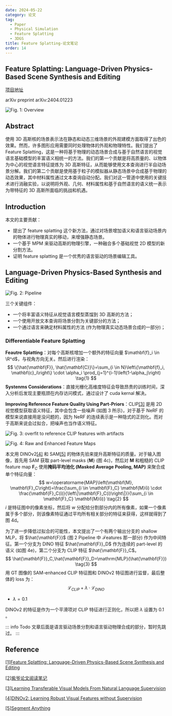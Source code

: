 ```yaml
---
date: 2024-05-22
category: 论文
tag:
  - Paper
  - Physical Simulation
  - Feature Splatting
  - 3DGS
title: Feature Splatting-论文笔记
order: 14
---
```


## Feature Splatting: Language-Driven Physics-Based Scene Synthesis and Editing

[项目地址](https://feature-splatting.github.io)

arXiv preprint arXiv:2404.01223

![Fig. 1: Overview](http://img.rocyan.cn/blog/2024/05/664b34e9d23b4.png)

## Abstract

使用 3D 高斯核的场景表示法在静态和动态三维场景的外观建模方面取得了出色的效果。然而，许多图形应用需要同时处理物体的外观和物理特性。我们提出了 Feature Splatting，这是一种将基于物理的动态场景合成与基于自然语言的视觉语言基础模型的丰富语义相统一的方法。我们的第一个贡献是将高质量的、以物体为中心的视觉语言特征提炼为 3D 高斯特征，从而能够使用文本查询进行半自动场景分解。我们的第二个贡献是使用基于粒子的模拟器从静态场景中合成基于物理的动态效果，其中材料属性通过文本查询自动分配。我们对这一管道中使用的关键技术进行消融实验，以说明将外观、几何、材料属性和基于自然语言的语义统一表示为带特征的 3D 高斯所面临的挑战和机遇。

## Introduction

本文的主要贡献：

- 提出了 feature splatting 这个新方法，通过对场景增加语义和语言驱动场景内的物体进行物理真实的移动，来增强静态场景。
- 一个基于 MPM 来驱动高斯的物理引擎，一种融合多个基础视觉 2D 模型的新分割方法。
- 证明 feature splatting 是一个优秀的语言驱动的场景编辑工具。

## Language-Driven Physics-Based Synthesis and Editing

![Fig. 2: Pipeline](http://img.rocyan.cn/blog/2024/05/664eb7ef7bb6c.png)

三个关键组件：

- 一个将丰富语义特征从视觉语言模型蒸馏到 3D 高斯的方法；
- 一个使用开放文本查询将场景分割为关键部分的方法；
- 一个通过语言来确定材料属性的方法 (作为物理真实动态场景合成的一部分)；

### Differentiable Feature Splatting

**Feautre Splatting**：对每个高斯核增加一个额外的特征向量 $\mathbf{f}_i \in \R^d$，与视角方向无关。然后进行渲染：
$$
\{\hat{\mathbf{F}}, \hat{\mathbf{C}}\}=\sum_{i \in N}\left\{\mathbf{f}_i, \mathbf{c}_i\right\} \cdot \alpha_i \prod_{j=1}^{i-1}\left(1-\alpha_j\right)
\tag{1}
$$
**Systenms Considerations**：直接光栅化高维度特征会导致昂贵的训练时间，深入分析后发现主要瓶颈在内存访问模式，通过设计了 cuda kernal 解决。

**Improving Reference Feature Quality Using Part-Priors**：CLIP[[3]](ref3) 是用 2D 视觉模型获取语义特征，其中会包含一些噪声 (如图 3 所示)，对于基于 NeRF 的模型来说直接用是没问题的，因为 NeRF 的连续表示是一种隐式的正则化。而对于高斯来说会过拟合，把噪声也当作语义特征。

![Fig. 3: overfit to reference CLIP features with artifacts](http://img.rocyan.cn/blog/2024/05/664fe86a8dbd3.png)

![Fig. 4: Raw and Enhanced Feature Maps](http://img.rocyan.cn/blog/2024/05/664feb764b4d1.png)

本文用 DINOv2[[4]](ref4) 和 SAM[[5]](ref5) 的物体先验来提升高斯特征的质量。对于输入图像，首先用 SAM 获取 part-level masks $\{\mathbf{M}\}$ (图 4c)，然后对 $\mathbf{M}$ 和粗糙的 CLIP feature map $\mathbf{F}_C$ 使用**掩码平均池化 (Masked Average Pooling, MAP)** 来聚合成单个特征向量：
$$
w=\operatorname{MAP}\left(\mathbf{M}, \mathbf{F}_C\right)=\frac{\sum_{i \in \mathbf{F}_C} \mathbf{M}(i) \cdot \frac{\mathbf{F}_C(i)}{\left\|\mathbf{F}_C(i)\right\|}}{\sum_{i \in \mathbf{F}_C} \mathbf{M}(i)}
\tag{2}
$$
$i$ 是特征图中的像素坐标，然后将 $w$ 分配给分割部分内的所有像素，如果一个像素属于多个部分，则该像素特征通过平均所有相关部分的特征来获得，这样就得到了图 4d。

为了进一步降低过拟合的可能性，本文提出了一个有两个输出分支的 shallow MLP，将 $\hat{\mathbf{F}}$ (图 2 Pipeline 中 $\mathcal{F}\mathrm{eatures}$ 那一部分) 作为中间特征。第一个分支为 DINO 特征 $\hat{\mathbf{F}}_D$ 作为连续的 part-level 的语义 (如图 4e)，第二个分支为 CLIP 特征 $\hat{\mathbf{F}}_C$。
$$
\hat{\mathbf{F}}_C,\hat{\mathbf{F}}_D=\mathrm{MLP}(\hat{\mathbf{F}})
\tag{3}
$$
用 GT 图像的 SAM-enhanced CLIP 特征图和 DINOv2 特征图进行监督，最后整体的 loss 为：
$$
\mathcal{L}_{CLIP}+\lambda\cdot\mathcal{L}_{DINO}
$$

- $\lambda=0.1$ 

DINOv2 的特征是作为一个平滑项对 CLIP 特征进行正则化，所以把 $\lambda$ 设置为 $0.1$​。

::: info Todo
文章后面是语言驱动场景分割和语言驱动物理合成的部分，暂时先跳过。
:::

## Reference

[[1]Feature Splatting: Language-Driven Physics-Based Scene Synthesis and Editing](https://arxiv.org/pdf/2404.01223)

[[2]紫爷论文阅读笔记](https://pat-chou-li.github.io/ayene-no-blog/posts/论文阅读笔记#feature-splatting-language-driven-physics-based-scene-synthesis-and-editing)

[[3]Learning Transferable Visual Models From Natural Language Supervision](http://proceedings.mlr.press/v139/radford21a)

[[4]DINOv2: Learning Robust Visual Features without Supervision](https://arxiv.org/abs/2304.07193)

[[5]Segment Anything](https://openaccess.thecvf.com/content/ICCV2023/html/Kirillov_Segment_Anything_ICCV_2023_paper.html)

[ref3]: http://proceedings.mlr.press/v139/radford21a	"Learning Transferable Visual Models From Natural Language Supervision"
[ref4]: https://arxiv.org/abs/2304.07193	"DINOv2: Learning Robust Visual Features without Supervision"
[ref5]: https://openaccess.thecvf.com/content/ICCV2023/html/Kirillov_Segment_Anything_ICCV_2023_paper.html "Segment Anything"

